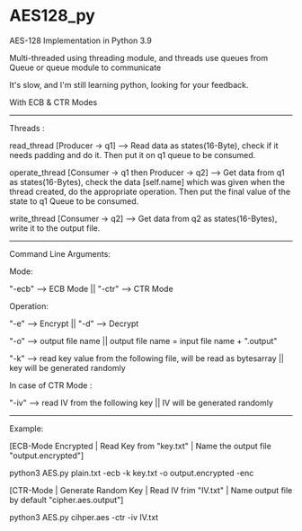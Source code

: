 # AES128_py
AES-128 Implementation in Python 3.9

Multi-threaded using threading module, and threads use queues from Queue or queue module to communicate

It's slow, and I'm still learning python, looking for your feedback.

With ECB & CTR Modes

-----------------------------------------------------------------------------

Threads :

read_thread [Producer -> q1] --> Read data as states(16-Byte), check if it needs padding and do it. Then put it on q1 queue to be consumed.

operate_thread [Consumer -> q1 then Producer -> q2] --> Get data from q1 as states(16-Bytes), check the data [self.name] which was given when the thread created, do the appropriate operation. Then put the final value of the state to q1 Queue to be consumed.

write_thread [Consumer -> q2] --> Get data from q2 as states(16-Bytes), write it to the output file.

-----------------------------------------------------------------------------

Command Line Arguments:

Mode:

"-ecb" --> ECB Mode   ||    "-ctr" --> CTR Mode


Operation:

"-e" --> Encrypt    ||    "-d" --> Decrypt

"-o" --> output file name   ||    output file name = input file name + ".output"

"-k" --> read key value from the following file, will be read as bytesarray   ||    key will be generated randomly


In case of CTR Mode :

"-iv" --> read IV from the following key    ||    IV will be generated randomly


-----------------------------------------------------------------------------

Example:

[ECB-Mode Encrypted | Read Key from "key.txt" | Name the output file "output.encrypted"]

python3 AES.py plain.txt -ecb -k key.txt -o output.encrypted -enc


[CTR-Mode | Generate Random Key | Read IV frim "IV.txt" | Name output file by default "cipher.aes.output"]

python3 AES.py cihper.aes -ctr -iv IV.txt
